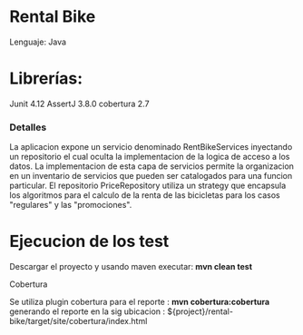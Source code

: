 # Rental Bike
Lenguaje: Java

# Librerías: 
Junit 4.12
AssertJ 3.8.0
cobertura 2.7
 
### Detalles

La aplicacion expone un servicio denominado RentBikeServices inyectando 
un repositorio el cual oculta la implementacion de la logica de acceso a los 
datos.
La implementacion de esta capa de servicios permite la organizacion en un inventario
de servicios que pueden ser catalogados para una funcion particular.
El repositorio PriceRepository utiliza un strategy que encapsula los algoritmos
para el calculo de la renta de las bicicletas para los casos "regulares" y las "promociones".


# Ejecucion de los test
Descargar el proyecto y usando maven executar: **mvn clean test**

Cobertura

Se utiliza plugin cobertura para el reporte : **mvn cobertura:cobertura**
generando el reporte en la sig ubicacion : ${project}/rental-bike/target/site/cobertura/index.html



